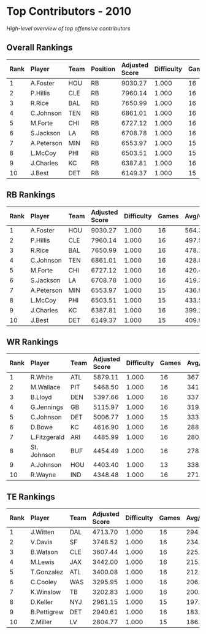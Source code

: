 # Top Contributors - 2010

*High-level overview of top offensive contributors*

## Overall Rankings

| Rank | Player     | Team | Position | Adjusted Score | Difficulty | Games | Avg/Game | Typical | Consistency | Trend      |
| :----| :----------| :----| :--------| :--------------| :----------| :-----| :--------| :-------| :-----------| :----------|
| 1    | A.Foster   | HOU  | RB       | 9030.27        | 1.000      | 16    | 564.39   | 531.59  | 8/2/6       | Stable     |
| 2    | P.Hillis   | CLE  | RB       | 7960.14        | 1.000      | 16    | 497.51   | 436.80  | 8/1/7       | Stable     |
| 3    | R.Rice     | BAL  | RB       | 7650.99        | 1.000      | 16    | 478.19   | 441.10  | 8/2/6       | Stable     |
| 4    | C.Johnson  | TEN  | RB       | 6861.01        | 1.000      | 16    | 428.81   | 450.89  | 8/2/6       | Stable     |
| 5    | M.Forte    | CHI  | RB       | 6727.12        | 1.000      | 16    | 420.44   | 386.99  | 8/1/7       | Increasing |
| 6    | S.Jackson  | LA   | RB       | 6708.78        | 1.000      | 16    | 419.30   | 398.04  | 8/1/7       | Stable     |
| 7    | A.Peterson | MIN  | RB       | 6553.97        | 1.000      | 15    | 436.93   | 421.78  | 6/3/6       | Decreasing |
| 8    | L.McCoy    | PHI  | RB       | 6503.51        | 1.000      | 15    | 433.57   | 434.81  | 7/1/7       | Stable     |
| 9    | J.Charles  | KC   | RB       | 6387.81        | 1.000      | 16    | 399.24   | 404.01  | 8/5/3       | Stable     |
| 10   | J.Best     | DET  | RB       | 6149.37        | 1.000      | 15    | 409.96   | 314.97  | 5/7/3       | Decreasing |

## RB Rankings

| Rank | Player     | Team | Adjusted Score | Difficulty | Games | Avg/Game | Typical | Consistency | Trend      |
| :----| :----------| :----| :--------------| :----------| :-----| :--------| :-------| :-----------| :----------|
| 1    | A.Foster   | HOU  | 9030.27        | 1.000      | 16    | 564.39   | 531.59  | 8/2/6       | Stable     |
| 2    | P.Hillis   | CLE  | 7960.14        | 1.000      | 16    | 497.51   | 436.80  | 8/1/7       | Stable     |
| 3    | R.Rice     | BAL  | 7650.99        | 1.000      | 16    | 478.19   | 441.10  | 8/2/6       | Stable     |
| 4    | C.Johnson  | TEN  | 6861.01        | 1.000      | 16    | 428.81   | 450.89  | 8/2/6       | Stable     |
| 5    | M.Forte    | CHI  | 6727.12        | 1.000      | 16    | 420.44   | 386.99  | 8/1/7       | Increasing |
| 6    | S.Jackson  | LA   | 6708.78        | 1.000      | 16    | 419.30   | 398.04  | 8/1/7       | Stable     |
| 7    | A.Peterson | MIN  | 6553.97        | 1.000      | 15    | 436.93   | 421.78  | 6/3/6       | Decreasing |
| 8    | L.McCoy    | PHI  | 6503.51        | 1.000      | 15    | 433.57   | 434.81  | 7/1/7       | Stable     |
| 9    | J.Charles  | KC   | 6387.81        | 1.000      | 16    | 399.24   | 404.01  | 8/5/3       | Stable     |
| 10   | J.Best     | DET  | 6149.37        | 1.000      | 15    | 409.96   | 314.97  | 5/7/3       | Decreasing |

## WR Rankings

| Rank | Player       | Team | Adjusted Score | Difficulty | Games | Avg/Game | Typical | Consistency | Trend      |
| :----| :------------| :----| :--------------| :----------| :-----| :--------| :-------| :-----------| :----------|
| 1    | R.White      | ATL  | 5879.11        | 1.000      | 16    | 367.44   | 324.67  | 8/4/4       | Stable     |
| 2    | M.Wallace    | PIT  | 5468.50        | 1.000      | 16    | 341.78   | 357.51  | 9/2/5       | Increasing |
| 3    | B.Lloyd      | DEN  | 5397.66        | 1.000      | 16    | 337.35   | 362.05  | 8/4/4       | Stable     |
| 4    | G.Jennings   | GB   | 5115.97        | 1.000      | 16    | 319.75   | 313.60  | 7/1/8       | Increasing |
| 5    | C.Johnson    | DET  | 5006.77        | 1.000      | 15    | 333.78   | 282.50  | 7/3/5       | Stable     |
| 6    | D.Bowe       | KC   | 4616.90        | 1.000      | 16    | 288.56   | 249.95  | 8/1/7       | Increasing |
| 7    | L.Fitzgerald | ARI  | 4485.99        | 1.000      | 16    | 280.37   | 262.70  | 8/1/7       | Stable     |
| 8    | St. Johnson  | BUF  | 4454.49        | 1.000      | 16    | 278.41   | 222.53  | 8/1/7       | Stable     |
| 9    | A.Johnson    | HOU  | 4403.40        | 1.000      | 13    | 338.72   | 305.41  | 5/2/6       | Stable     |
| 10   | R.Wayne      | IND  | 4348.48        | 1.000      | 16    | 271.78   | 233.23  | 7/1/8       | Stable     |

## TE Rankings

| Rank | Player      | Team | Adjusted Score | Difficulty | Games | Avg/Game | Typical | Consistency | Trend      |
| :----| :-----------| :----| :--------------| :----------| :-----| :--------| :-------| :-----------| :----------|
| 1    | J.Witten    | DAL  | 4713.70        | 1.000      | 16    | 294.61   | 312.08  | 8/3/5       | Increasing |
| 2    | V.Davis     | SF   | 3748.52        | 1.000      | 16    | 234.28   | 249.26  | 8/2/6       | Decreasing |
| 3    | B.Watson    | CLE  | 3607.44        | 1.000      | 16    | 225.47   | 185.96  | 8/1/7       | Stable     |
| 4    | M.Lewis     | JAX  | 3442.00        | 1.000      | 16    | 215.12   | 179.82  | 8/1/7       | Decreasing |
| 5    | T.Gonzalez  | ATL  | 3400.08        | 1.000      | 16    | 212.51   | 191.50  | 8/1/7       | Decreasing |
| 6    | C.Cooley    | WAS  | 3295.95        | 1.000      | 16    | 206.00   | 201.82  | 8/2/6       | Stable     |
| 7    | K.Winslow   | TB   | 3202.83        | 1.000      | 16    | 200.18   | 187.27  | 8/1/7       | Stable     |
| 8    | D.Keller    | NYJ  | 2961.15        | 1.000      | 15    | 197.41   | 162.35  | 6/3/6       | Decreasing |
| 9    | B.Pettigrew | DET  | 2940.61        | 1.000      | 16    | 183.79   | 176.36  | 6/2/8       | Decreasing |
| 10   | Z.Miller    | LV   | 2804.77        | 1.000      | 15    | 186.98   | 156.55  | 7/1/7       | Decreasing |

